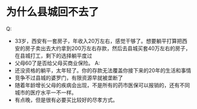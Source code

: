 # 为什么县城回不去了
Q:
- 33岁，西安有一套房子，年收入20万左右，感觉干够了。想要躺平打算把西安的房子卖出去大约拿到200万左右存款，然后去县城买套40万左右的房子，在县城打工，剩下的选择躺平度过 
- 父母60了是否给父母买商业保险。
A:
- 还没资格的躺平，太年轻了。你的存款无法覆盖你接下来的20年的生活和事情
- 竞争不过县城的婆罗门，有限资源早就被垄断了
- 随着年龄增长父母的疾病会出现，不是所有的药市医保可以报销的，还有不同城市的医疗水平一不一样。
- 有点晚，但是很有必要买比较好的尽孝方式。